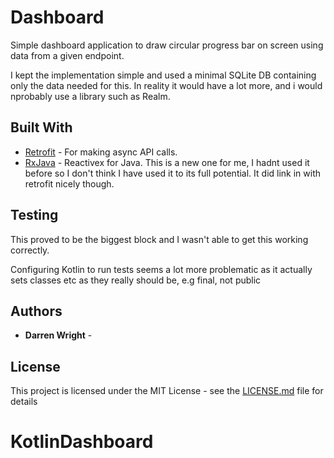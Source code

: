 # Dashboard

Simple dashboard application to draw circular progress bar on screen using data from a given endpoint.

I kept the implementation simple and used a minimal SQLite DB containing only the data needed for this.
In reality it would have a lot more, and i would nprobably use a library such as Realm.

## Built With

* [Retrofit](http://square.github.io/retrofit/) - For making async API calls.
* [RxJava](https://github.com/ReactiveX/RxJava) - Reactivex for Java. This is a new one for me, I hadnt used it before so I don't think I have used it to its full potential. It did link in with retrofit nicely though.

## Testing

This proved to be the biggest block and I wasn't able to get this working correctly.

Configuring Kotlin to run tests seems a lot more problematic as it actually sets classes etc as they really should be, e.g final, not public

## Authors

* **Darren Wright** -


## License

This project is licensed under the MIT License - see the [LICENSE.md](LICENSE.md) file for details
# KotlinDashboard

